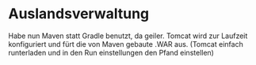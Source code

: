 # Auslandsverwaltung

Habe nun Maven statt Gradle benutzt, da geiler.
Tomcat wird zur Laufzeit konfiguriert und fürt die von Maven gebaute .WAR aus. 
(Tomcat einfach runterladen und in den Run einstellungen den Pfand einstellen)


